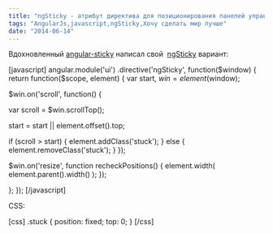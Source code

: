 ```yaml
---
title: "ngSticky - атрибут директива для позиционирования панелей управления"
tags: "AngularJs,javascript,ngSticky,Хочу сделать мир лучше"
date: "2014-06-14"
---
```


Вдохновленный [angular-sticky](https://github.com/mattosborn/angular-sticky) написал свой  [ngSticky](https://gist.github.com/stevermeister/ec4c7da12deaf8e86469 "gist") вариант:

[javascript] angular.module('ui') .directive('ngSticky', function($window) { return function($scope, element) { var start, $win = element($window);

$win.on('scroll', function() {

var scroll = $win.scrollTop();

start = start || element.offset().top;

if (scroll > start) { element.addClass('stuck'); } else { element.removeClass('stuck'); } });

$win.on('resize', function recheckPositions() { element.width( element.parent().width() ); });

}; }); [/javascript]

CSS:

[css] .stuck { position: fixed; top: 0; } [/css]

